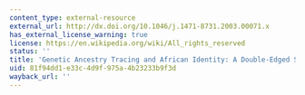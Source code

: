 ```yaml
---
content_type: external-resource
external_url: http://dx.doi.org/10.1046/j.1471-8731.2003.00071.x
has_external_license_warning: true
license: https://en.wikipedia.org/wiki/All_rights_reserved
status: ''
title: 'Genetic Ancestry Tracing and African Identity: A Double-Edged Sword?'
uid: 81f94dd1-e33c-4d9f-975a-4b23233b9f3d
wayback_url: ''
---
```

